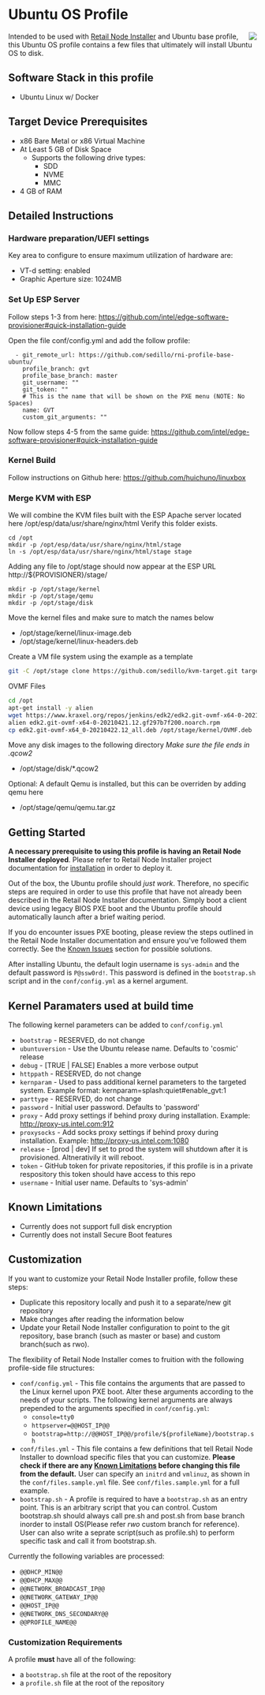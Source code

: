 # Ubuntu OS Profile

<img align="right" src="https://assets.ubuntu.com/v1/29985a98-ubuntu-logo32.png">

Intended to be used with [Retail Node Installer](https://github.com/intel/retail-node-installer) and Ubuntu base profile, this Ubuntu OS profile contains a few files that ultimately will install Ubuntu OS to disk.

## Software Stack in this profile

* Ubuntu Linux w/ Docker

## Target Device Prerequisites

* x86 Bare Metal or x86 Virtual Machine
* At Least 5 GB of Disk Space
  * Supports the following drive types:
    * SDD
    * NVME
    * MMC
* 4 GB of RAM

## Detailed Instructions

### Hardware preparation/UEFI settings

Key area to configure to ensure maximum utilization of hardware are:
- VT-d setting: enabled
- Graphic Aperture size: 1024MB

### Set Up ESP Server

Follow steps 1-3 from here: https://github.com/intel/edge-software-provisioner#quick-installation-guide

Open the file conf/config.yml and add the follow profile:
```
  - git_remote_url: https://github.com/sedillo/rni-profile-base-ubuntu/
    profile_branch: gvt
    profile_base_branch: master
    git_username: ""
    git_token: ""
    # This is the name that will be shown on the PXE menu (NOTE: No Spaces)
    name: GVT
    custom_git_arguments: ""
```

Now follow steps 4-5 from the same guide: https://github.com/intel/edge-software-provisioner#quick-installation-guide

### Kernel Build

Follow instructions on Github here: https://github.com/huichuno/linuxbox

### Merge KVM with ESP
We will combine the KVM files built with the ESP Apache server located here /opt/esp/data/usr/share/nginx/html
Verify this folder exists.
```
cd /opt
mkdir -p /opt/esp/data/usr/share/nginx/html/stage
ln -s /opt/esp/data/usr/share/nginx/html/stage stage
```
Adding any file to /opt/stage should now appear at the ESP URL http://${PROVISIONER}/stage/
```
mkdir -p /opt/stage/kernel
mkdir -p /opt/stage/qemu
mkdir -p /opt/stage/disk
```
Move the kernel files and make sure to match the names below
- /opt/stage/kernel/linux-image.deb
- /opt/stage/kernel/linux-headers.deb


Create a VM file system using the example as a template
```bash
git -C /opt/stage clone https://github.com/sedillo/kvm-target.git target
```

OVMF Files
```bash
cd /opt
apt-get install -y alien
wget https://www.kraxel.org/repos/jenkins/edk2/edk2.git-ovmf-x64-0-20210421.12.gf297b7f200.noarch.rpm
alien edk2.git-ovmf-x64-0-20210421.12.gf297b7f200.noarch.rpm
cp edk2.git-ovmf-x64_0-20210422.12_all.deb /opt/stage/kernel/OVMF.deb
```

Move any disk images to the following directory *Make sure the file ends in .qcow2*
- /opt/stage/disk/\*.qcow2


Optional: A default Qemu is installed, but this can be overriden by adding qemu here 
- /opt/stage/qemu/qemu.tar.gz

## Getting Started

**A necessary prerequisite to using this profile is having an Retail Node Installer deployed**. Please refer to Retail Node Installer project documentation for [installation](https://github.com/intel/retail-node-installer) in order to deploy it.

Out of the box, the Ubuntu profile should _just work_. Therefore, no specific steps are required in order to use this profile that have not already been described in the Retail Node Installer documentation. Simply boot a client device using legacy BIOS PXE boot and the Ubuntu profile should automatically launch after a brief waiting period.

If you do encounter issues PXE booting, please review the steps outlined in the Retail Node Installer documentation and ensure you've followed them correctly. See the [Known Issues](https://github.com/intel/retail-node-installer) section for possible solutions.

After installing Ubuntu, the default login username is `sys-admin` and the default password is `P@ssw0rd!`. This password is defined in the `bootstrap.sh` script and in the `conf/config.yml` as a kernel argument.

## Kernel Paramaters used at build time

The following kernel parameters can be added to `conf/config.yml`

* `bootstrap` - RESERVED, do not change
* `ubuntuversion` - Use the Ubuntu release name. Defaults to 'cosmic' release
* `debug` - [TRUE | FALSE] Enables a more verbose output
* `httppath` - RESERVED, do not change
* `kernparam` - Used to pass additional kernel parameters to the targeted system.  Example format: kernparam=splash:quiet#enable_gvt:1
* `parttype` - RESERVED, do not change
* `password` - Initial user password. Defaults to 'password'
* `proxy` - Add proxy settings if behind proxy during installation.  Example: http://proxy-us.intel.com:912
* `proxysocks` - Add socks proxy settings if behind proxy during installation.  Example: http://proxy-us.intel.com:1080
* `release` - [prod | dev] If set to prod the system will shutdown after it is provisioned.  Altnerativily it will reboot.
* `token` - GitHub token for private repositories, if this profile is in a private respository this token should have access to this repo
* `username` - Initial user name. Defaults to 'sys-admin'

## Known Limitations

* Currently does not support full disk encryption
* Currently does not install Secure Boot features

## Customization

If you want to customize your Retail Node Installer profile, follow these steps:

* Duplicate this repository locally and push it to a separate/new git repository
* Make changes after reading the information below
* Update your Retail Node Installer configuration to point to the git repository, base branch (such as master or base) and custom branch(such as rwo).

The flexibility of Retail Node Installer comes to fruition with the following profile-side file structures:

* `conf/config.yml` - This file contains the arguments that are passed to the Linux kernel upon PXE boot. Alter these arguments according to the needs of your scripts. The following kernel arguments are always prepended to the arguments specified in `conf/config.yml`:
  * `console=tty0`
  * `httpserver=@@HOST_IP@@`
  * `bootstrap=http://@@HOST_IP@@/profile/${profileName}/bootstrap.sh`
* `conf/files.yml` - This file contains a few definitions that tell Retail Node Installer to download specific files that you can customize. **Please check if there are any [Known Limitations](#Known-Limitations) before changing this file from the default.** User can specify an `initrd` and `vmlinuz`, as shown in the `conf/files.sample.yml` file. See `conf/files.sample.yml` for a full example.
* `bootstrap.sh` - A profile is required to have a `bootstrap.sh` as an entry point. This is an arbitrary script that you can control. Custom bootstrap.sh should always call pre.sh and post.sh from base branch inorder to install OS(Please refer *rwo* custom branch for reference). User can also write a seprate script(such as profile.sh) to perform specific task and call it from bootstrap.sh.

Currently the following variables are processed:
  * `@@DHCP_MIN@@`
  * `@@DHCP_MAX@@`
  * `@@NETWORK_BROADCAST_IP@@`
  * `@@NETWORK_GATEWAY_IP@@`
  * `@@HOST_IP@@`
  * `@@NETWORK_DNS_SECONDARY@@`
  * `@@PROFILE_NAME@@`

### Customization Requirements

A profile **must** have all of the following:

* a `bootstrap.sh` file at the root of the repository
* a `profile.sh` file at the root of the repository
